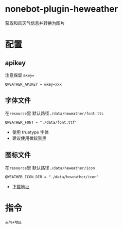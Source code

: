# nonebot-plugin-heweather

获取和风天气信息并转换为图片

# 配置

## apikey

注意保留 `&key=`

```
QWEATHER_APIKEY = &key=xxx
```

## 字体文件

在`resource`里
默认路径`./data/heweather/font.ttc`
```
QWEATHER_FONT = "./data/font.ttf'
```

- 使用 truetype 字体
- 建议使用微软雅黑

## 图标文件

在`resource`里
默认路径`./data/heweather/icon`
```
QWEATHER_ICON_DIR = "./data/heweather/icon'
```

- [下载地址](https://dev.qweather.com/docs/start/icons/)

# 指令

`天气+地区`

